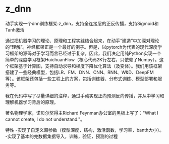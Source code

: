 # z_dnn

动手实现一个dnn训练框架:z_dnn，支持全连接层的正反传播，支持Sigmoid和Tanh激活

通过把机器学习的理论、原理和工程实践结合起来，在动手“建造”中加深对理论的“理解”。神经框架正是一个最好的例子。但是，以pytorch为代表的现代深度学习框架的源码对于学习而言已经过于复杂，因此，我们决定用纯Python实现一个简单的深度学习框架HuichuanFlow（核心代码2K行左右，只依赖了Numpy）。这个框架基于计算图，支持自动求导和梯度下降优化算法（及变体）。我们用该框架搭建了一些经典模型，包括LR、FM、DNN、CNN、RNN、W&D、DeepFM等）。该框架还包括一些工程上的方案，包括训练器、分布式训练、模型部署和服务等。

我在代码中写了尽量详细的注释，通过手动实现正向预测反向传播，并从中学习和理解机器学习背后的原理。

著名物理学家，诺贝尔奖得主Richard Feynman办公室的黑板上写了："What I cannot create, I do not understand."。

特性
-实现了自定义超参数（模型深度，结构，激活函数，学习率，banth大小）。
-实现了基本的完数据集据导入，训练，验证，预测的过程
